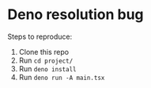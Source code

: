 # Deno resolution bug

Steps to reproduce:

1. Clone this repo
2. Run `cd project/`
3. Run `deno install`
4. Run `deno run -A main.tsx`
